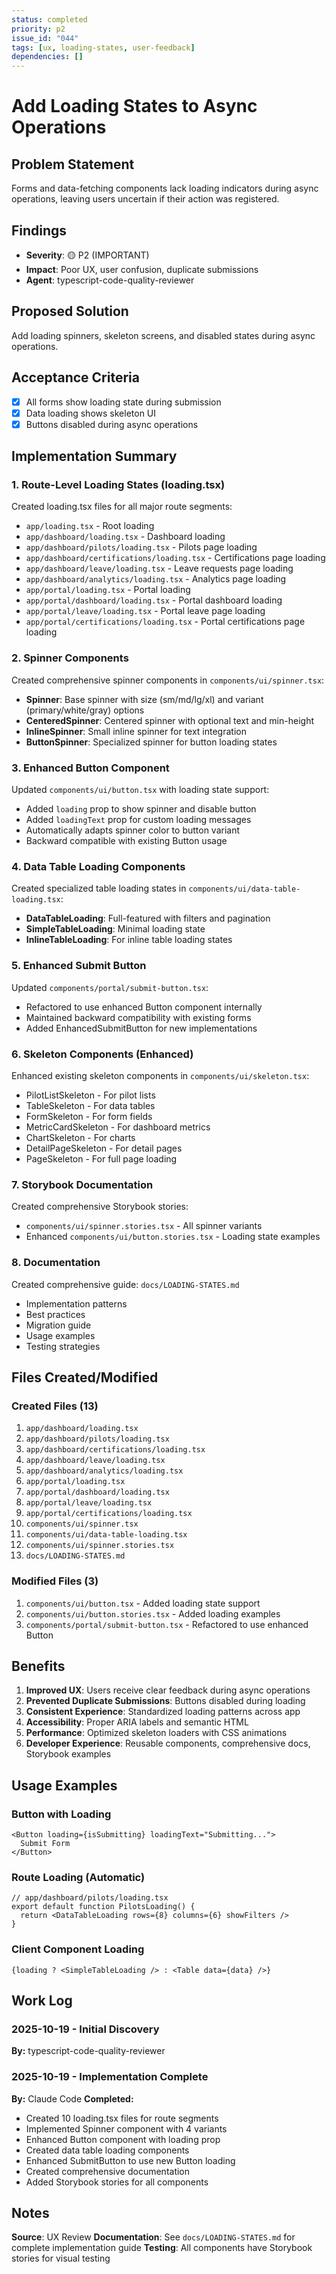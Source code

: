 ```yaml
---
status: completed
priority: p2
issue_id: "044"
tags: [ux, loading-states, user-feedback]
dependencies: []
---
```


# Add Loading States to Async Operations

## Problem Statement

Forms and data-fetching components lack loading indicators during async operations, leaving users uncertain if their action was registered.

## Findings

- **Severity**: 🟡 P2 (IMPORTANT)
- **Impact**: Poor UX, user confusion, duplicate submissions
- **Agent**: typescript-code-quality-reviewer

## Proposed Solution

Add loading spinners, skeleton screens, and disabled states during async operations.

## Acceptance Criteria

- [x] All forms show loading state during submission
- [x] Data loading shows skeleton UI
- [x] Buttons disabled during async operations

## Implementation Summary

### 1. Route-Level Loading States (loading.tsx)
Created loading.tsx files for all major route segments:
- `app/loading.tsx` - Root loading
- `app/dashboard/loading.tsx` - Dashboard loading
- `app/dashboard/pilots/loading.tsx` - Pilots page loading
- `app/dashboard/certifications/loading.tsx` - Certifications page loading
- `app/dashboard/leave/loading.tsx` - Leave requests page loading
- `app/dashboard/analytics/loading.tsx` - Analytics page loading
- `app/portal/loading.tsx` - Portal loading
- `app/portal/dashboard/loading.tsx` - Portal dashboard loading
- `app/portal/leave/loading.tsx` - Portal leave page loading
- `app/portal/certifications/loading.tsx` - Portal certifications page loading

### 2. Spinner Components
Created comprehensive spinner components in `components/ui/spinner.tsx`:
- **Spinner**: Base spinner with size (sm/md/lg/xl) and variant (primary/white/gray) options
- **CenteredSpinner**: Centered spinner with optional text and min-height
- **InlineSpinner**: Small inline spinner for text integration
- **ButtonSpinner**: Specialized spinner for button loading states

### 3. Enhanced Button Component
Updated `components/ui/button.tsx` with loading state support:
- Added `loading` prop to show spinner and disable button
- Added `loadingText` prop for custom loading messages
- Automatically adapts spinner color to button variant
- Backward compatible with existing Button usage

### 4. Data Table Loading Components
Created specialized table loading states in `components/ui/data-table-loading.tsx`:
- **DataTableLoading**: Full-featured with filters and pagination
- **SimpleTableLoading**: Minimal loading state
- **InlineTableLoading**: For inline table loading states

### 5. Enhanced Submit Button
Updated `components/portal/submit-button.tsx`:
- Refactored to use enhanced Button component internally
- Maintained backward compatibility with existing forms
- Added EnhancedSubmitButton for new implementations

### 6. Skeleton Components (Enhanced)
Enhanced existing skeleton components in `components/ui/skeleton.tsx`:
- PilotListSkeleton - For pilot lists
- TableSkeleton - For data tables
- FormSkeleton - For form fields
- MetricCardSkeleton - For dashboard metrics
- ChartSkeleton - For charts
- DetailPageSkeleton - For detail pages
- PageSkeleton - For full page loading

### 7. Storybook Documentation
Created comprehensive Storybook stories:
- `components/ui/spinner.stories.tsx` - All spinner variants
- Enhanced `components/ui/button.stories.tsx` - Loading state examples

### 8. Documentation
Created comprehensive guide: `docs/LOADING-STATES.md`
- Implementation patterns
- Best practices
- Migration guide
- Usage examples
- Testing strategies

## Files Created/Modified

### Created Files (13)
1. `app/dashboard/loading.tsx`
2. `app/dashboard/pilots/loading.tsx`
3. `app/dashboard/certifications/loading.tsx`
4. `app/dashboard/leave/loading.tsx`
5. `app/dashboard/analytics/loading.tsx`
6. `app/portal/loading.tsx`
7. `app/portal/dashboard/loading.tsx`
8. `app/portal/leave/loading.tsx`
9. `app/portal/certifications/loading.tsx`
10. `components/ui/spinner.tsx`
11. `components/ui/data-table-loading.tsx`
12. `components/ui/spinner.stories.tsx`
13. `docs/LOADING-STATES.md`

### Modified Files (3)
1. `components/ui/button.tsx` - Added loading state support
2. `components/ui/button.stories.tsx` - Added loading examples
3. `components/portal/submit-button.tsx` - Refactored to use enhanced Button

## Benefits

1. **Improved UX**: Users receive clear feedback during async operations
2. **Prevented Duplicate Submissions**: Buttons disabled during loading
3. **Consistent Experience**: Standardized loading patterns across app
4. **Accessibility**: Proper ARIA labels and semantic HTML
5. **Performance**: Optimized skeleton loaders with CSS animations
6. **Developer Experience**: Reusable components, comprehensive docs, Storybook examples

## Usage Examples

### Button with Loading
```tsx
<Button loading={isSubmitting} loadingText="Submitting...">
  Submit Form
</Button>
```

### Route Loading (Automatic)
```tsx
// app/dashboard/pilots/loading.tsx
export default function PilotsLoading() {
  return <DataTableLoading rows={8} columns={6} showFilters />
}
```

### Client Component Loading
```tsx
{loading ? <SimpleTableLoading /> : <Table data={data} />}
```

## Work Log

### 2025-10-19 - Initial Discovery
**By:** typescript-code-quality-reviewer

### 2025-10-19 - Implementation Complete
**By:** Claude Code
**Completed:**
- Created 10 loading.tsx files for route segments
- Implemented Spinner component with 4 variants
- Enhanced Button component with loading prop
- Created data table loading components
- Enhanced SubmitButton to use new Button loading
- Created comprehensive documentation
- Added Storybook stories for all components

## Notes

**Source**: UX Review
**Documentation**: See `docs/LOADING-STATES.md` for complete implementation guide
**Testing**: All components have Storybook stories for visual testing

